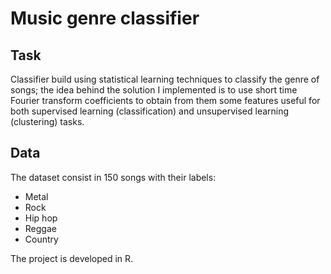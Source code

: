 # Music genre classifier

## Task
Classifier build using statistical learning techniques to classify the genre of songs; the idea behind the solution I implemented is to use short time Fourier transform coefficients to obtain from them some features useful for both supervised learning (classification) and unsupervised learning  (clustering) tasks.

## Data
The dataset consist in 150 songs with their labels:

- Metal
- Rock
- Hip hop
- Reggae
- Country


The project is developed in R.
